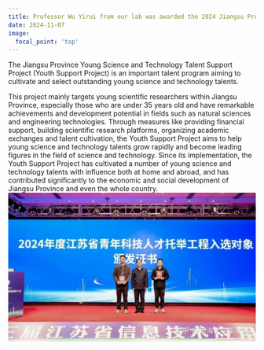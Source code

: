 ```yaml
---
title: Professor Wu Yirui from our lab was awarded the 2024 Jiangsu Province Young Science and Technology Talent Support Project
date: 2024-11-07
image:
  focal_point: 'top'
---
```

The Jiangsu Province Young Science and Technology Talent Support Project (Youth Support Project) is an important talent program aiming to cultivate and select outstanding young science and technology talents.
<!--more-->
 This project mainly targets young scientific researchers within Jiangsu Province, especially those who are under 35 years old and have remarkable achievements and development potential in fields such as natural sciences and engineering technologies. Through measures like providing financial support, building scientific research platforms, organizing academic exchanges and talent cultivation, the Youth Support Project aims to help young science and technology talents grow rapidly and become leading figures in the field of science and technology. Since its implementation, the Youth Support Project has cultivated a number of young science and technology talents with influence both at home and abroad, and has contributed significantly to the economic and social development of Jiangsu Province and even the whole country.
![TNSM](24-11-7.jpg)